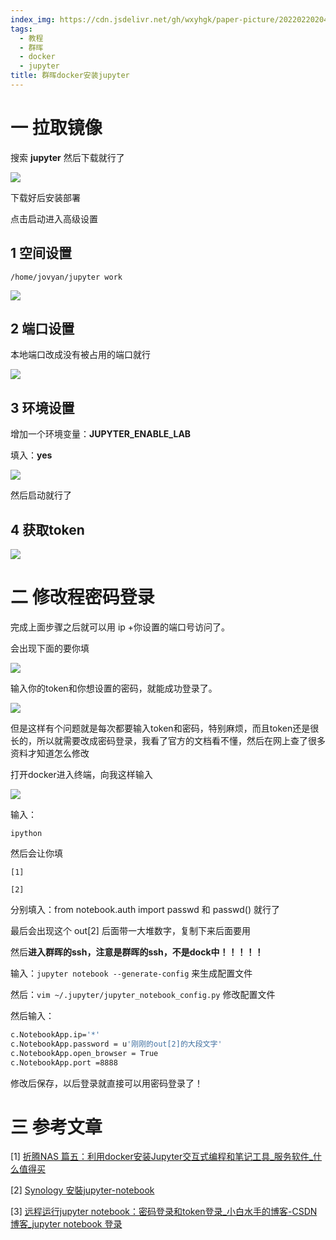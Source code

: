 ```yaml
---
index_img: https://cdn.jsdelivr.net/gh/wxyhgk/paper-picture/202202202041589.png
tags:
  - 教程
  - 群晖
  - docker
  - jupyter
title: 群晖docker安装jupyter
---
```


# 一 拉取镜像

搜索 **jupyter** 然后下载就行了

![](https://cdn.jsdelivr.net/gh/wxyhgk/paper-picture/202202202037594.png)

下载好后安装部署

点击启动进入高级设置

## 1 空间设置

`/home/jovyan/jupyter work`

![](https://cdn.jsdelivr.net/gh/wxyhgk/paper-picture/202202202037595.png)

## 2 端口设置

本地端口改成没有被占用的端口就行

![](https://cdn.jsdelivr.net/gh/wxyhgk/paper-picture/202202202037596.png)

## 3 环境设置

增加一个环境变量：**JUPYTER_ENABLE_LAB**

填入：**yes**

![](https://cdn.jsdelivr.net/gh/wxyhgk/paper-picture/202202202037597.png)

然后启动就行了

## 4 获取token

![](https://cdn.jsdelivr.net/gh/wxyhgk/paper-picture/202202202037598.png)

# 二 修改程密码登录

完成上面步骤之后就可以用 ip +你设置的端口号访问了。

会出现下面的要你填

![](https://cdn.jsdelivr.net/gh/wxyhgk/paper-picture/202202202037599.png)

输入你的token和你想设置的密码，就能成功登录了。

![](https://cdn.jsdelivr.net/gh/wxyhgk/paper-picture/202202202037600.png)

但是这样有个问题就是每次都要输入token和密码，特别麻烦，而且token还是很长的，所以就需要改成密码登录，我看了官方的文档看不懂，然后在网上查了很多资料才知道怎么修改

打开docker进入终端，向我这样输入

![](https://cdn.jsdelivr.net/gh/wxyhgk/paper-picture/202202202037601.png)

输入：

`ipython`

然后会让你填

`[1]`

`[2]`

分别填入：from notebook.auth import passwd 和 passwd() 就行了

最后会出现这个 out[2] 后面带一大堆数字，复制下来后面要用

然后**进入群晖的ssh，注意是群晖的ssh，不是dock中！！！！！**

输入：`jupyter notebook --generate-config`  来生成配置文件

然后：`vim ~/.jupyter/jupyter_notebook_config.py`  修改配置文件

然后输入：

```bash
c.NotebookApp.ip='*'
c.NotebookApp.password = u'刚刚的out[2]的大段文字'
c.NotebookApp.open_browser = True
c.NotebookApp.port =8888
```

修改后保存，以后登录就直接可以用密码登录了！

# 三 参考文章

[1] [折腾NAS 篇五：利用docker安装Jupyter交互式编程和笔记工具_服务软件_什么值得买](https://post.smzdm.com/p/az5expz0/)

[2] [Synology 安裝jupyter-notebook](https://www.jianshu.com/p/042b7a0e2204)

[3] [远程运行jupyter notebook：密码登录和token登录_小白水手的博客-CSDN博客_jupyter notebook 登录](https://blog.csdn.net/ACBattle/article/details/89401165)